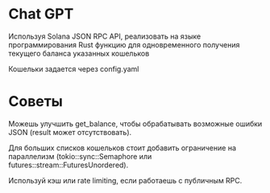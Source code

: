 # Chat GPT

Используя Solana JSON RPC API, реализовать на языке программирования Rust функцию для одновременного получения текущего баланса указанных кошельков

Кошельки задается через config.yaml

# Советы

Можешь улучшить get_balance, чтобы обрабатывать возможные ошибки JSON (result может отсутствовать).

Для больших списков кошельков стоит добавить ограничение на параллелизм (tokio::sync::Semaphore или futures::stream::FuturesUnordered).

Используй кэш или rate limiting, если работаешь с публичным RPC.

